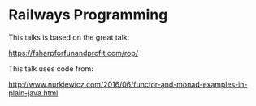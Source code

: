 Railways Programming
====================

This talks is based on the great talk:

https://fsharpforfunandprofit.com/rop/


This talk uses code from:

http://www.nurkiewicz.com/2016/06/functor-and-monad-examples-in-plain-java.html




